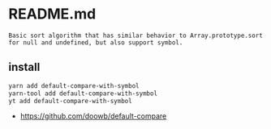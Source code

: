 # README.md

    Basic sort algorithm that has similar behavior to Array.prototype.sort for null and undefined, but also support symbol.

## install

```bash
yarn add default-compare-with-symbol
yarn-tool add default-compare-with-symbol
yt add default-compare-with-symbol
```

- https://github.com/doowb/default-compare
